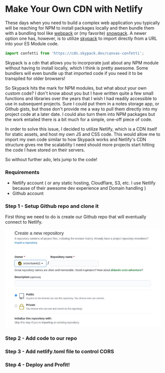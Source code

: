 # Make Your Own CDN with Netlify

These days when you need to build a complex web application you typically will be reaching for NPM to install packages locally and then bundle them with a bundling tool like [webpack](https://webpack.js.org/) or (my favorite) [snowpack](https://www.snowpack.dev/). A newer option one has, however, is to utilize [skypack](https://www.skypack.dev/) to import directly from a URL into your ES Module code.

```javascript
import confetti from 'https://cdn.skypack.dev/canvas-confetti';
```

Skypack is a cdn that allows you to incorporate just about any NPM module without having to install locally, which I think is pretty awesome. Some bundlers will even bundle up that imported code if you need it to be transpiled for older browsers!

So Skypack hits the mark for NPM modules, but what about your own custom code? I don't know about you but I have written quite a few small functions and libraries over the years that I wish I had readily accessible to use in subsequent projects. Sure I could put them in a notes storage app, or Github gists, but those don't provide me a way to pull them directly into my project code at a later date. I could also turn them into NPM packages but the work entailed there is a bit much for a simple, one-off piece of code.

In order to solve this issue, I decided to utilize Netlify, which is a CDN itself for static assets, and host my own JS and CSS code. This would allow me to import my own code similar to how Skypack works and Netlify's CDN structure gives me the scalability I need should more projects start hitting the code I have stored on their servers.

So without further ado, lets jump to the code!

### Requirements
- Netlify account ( or any static hosting, Cloudflare, S3, etc. I use Netlify because of their awesome dev experience and Domain handling )
- Github account

### Step 1 - Setup Github repo and clone it
First thing we need to do is create our Github repo that will eventually connect to Netlify.

![Create Github Repo](/public/images/blog-images/github_create_repo.jpg)

### Step 2 - Add code to our repo

### Step 3 - Add netlify.toml file to control CORS

### Step 4 - Deploy and Profit!
